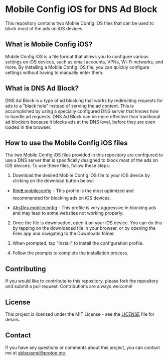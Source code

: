 # Mobile Config iOS for DNS Ad Block

This repository contains two Mobile Config iOS files that can be used to block most of the ads on iOS devices.

## What is Mobile Config iOS?

Mobile Config iOS is a file format that allows you to configure various settings on iOS devices, such as email accounts, VPNs, Wi-Fi networks, and more. By installing a Mobile Config iOS file, you can quickly configure settings without having to manually enter them.

## What is DNS Ad Block?

DNS Ad Block is a type of ad blocking that works by redirecting requests for ads to a "black hole" instead of serving the ad content. This is accomplished by using a specially configured DNS server that knows how to handle ad requests. DNS Ad Block can be more effective than traditional ad blockers because it blocks ads at the DNS level, before they are even loaded in the browser.

## How to use the Mobile Config iOS files

The two Mobile Config iOS files provided in this repository are configured to use a DNS server that is specifically designed to block most of the ads on iOS devices. To use these files, follow these steps:

1. Download the desired Mobile Config iOS file to your iOS device by clicking on the download button below:

  
  - [Rim❣️.mobileconfig](https://github.com/abbassmd/Adblockdns/raw/main/Rim❣️.mobileconfig) - This profile is the most optimized and recommended for blocking ads on iOS devices.


  - [AbsDns.mobileconfig](https://github.com/abbassmd/Adblockdns/raw/main/AbbassDns.mobileconfig) - This profile is very aggressive in blocking ads and may lead to some websites not working properly.

2. Once the file is downloaded, open it on your iOS device. You can do this by tapping on the downloaded file in your browser, or by opening the Files app and navigating to the Downloads folder.

3. When prompted, tap "Install" to install the configuration profile.

4. Follow the prompts to complete the installation process.

## Contributing

If you would like to contribute to this repository, please fork the repository and submit a pull request. Contributions are always welcome!

## License

This project is licensed under the MIT License - see the [LICENSE](https://github.com/abbassmd/Adblockdns/edit/main/README.md) file for details.

## Contact

If you have any questions or comments about this project, you can contact me at abbassmd@proton.me.
